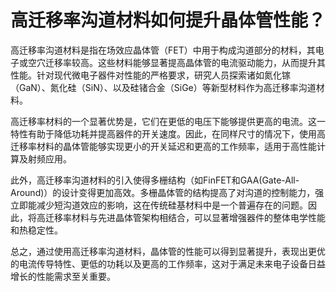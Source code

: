 # 高迁移率沟道材料如何提升晶体管性能？

高迁移率沟道材料是指在场效应晶体管（FET）中用于构成沟道部分的材料，其电子或空穴迁移率较高。这些材料能够显著提高晶体管的电流驱动能力，从而提升其性能。针对现代微电子器件对性能的严格要求，研究人员探索诸如氮化镓（GaN）、氮化硅（SiN）、以及硅锗合金（SiGe）等新型材料作为高迁移率沟道材料。

高迁移率材料的一个显著优势是，它们在更低的电压下能够提供更高的电流。这一特性有助于降低功耗并提高器件的开关速度。因此，在同样尺寸的情况下，使用高迁移率材料的晶体管能够实现更小的开关延迟和更高的工作频率，适用于高性能计算及射频应用。

此外，高迁移率沟道材料的引入使得多栅结构（如FinFET和GAA(Gate-All-Around)）的设计变得更加高效。多栅晶体管的结构提高了对沟道的控制能力，强立即能减少短沟道效应的影响，这在传统硅基材料中是一个普遍存在的问题。因此，将高迁移率材料与先进晶体管架构相结合，可以显著增强器件的整体电学性能和热稳定性。

总之，通过使用高迁移率沟道材料，晶体管的性能可以得到显著提升，表现出更优的电流传导特性、更低的功耗以及更高的工作频率，这对于满足未来电子设备日益增长的性能需求至关重要。